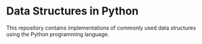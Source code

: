 # Data Structures in Python

This repository contains implementations of commonly used data structures using the Python programming language.
